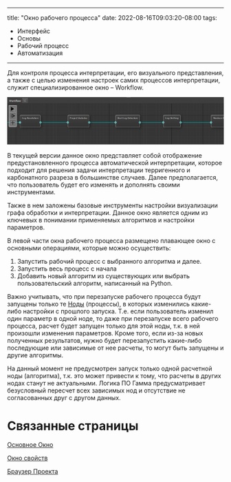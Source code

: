 
---
title: "Окно рабочего процесса"
date: 2022-08-16T09:03:20-08:00
tags:
- Интерфейс
- Основы
- Рабочий процесс
- Автоматизация
---


Для контроля процесса интерпретации, его визуального представления, а также с целью изменения настроек самих процессов интерпретации, служит специализированное окно – Workflow.

![](ОкноРабочегоПроцесса_imgs/Workflow.png)

В текущей версии данное окно представляет собой отображение предустановленного процесса автоматической интерпретации, которое подходит для решения задачи интерпретации терригенного и карбонатного разреза в большинстве случаев. Далее предполагается, что пользователь будет его изменять и дополнять своими инструментами.

Также в нем заложены базовые инструменты настройки визуализации графа обработки и интерпретации. Данное окно является одним из ключевых в понимании применяемых алгоритмов и настройки параметров.

В левой части окна рабочего процесса размещено плавающее окно с основными операциями, которые можно осуществить:

1. Запустить рабочий процесс с выбранного алгоритма и далее.
2. Запустить весь процесс с начала
3. Добавить новый алгоритм из существующих или выбрать пользовательский алгоритм, написанный на Python.

Важно учитывать, что при перезапуске рабочего процесса будут запущены только те [Ноды](../Термины/Нода.md) (процессы), в которых изменились какие-либо настройки с прошлого запуска. Т.е. если пользователь изменил один параметр в одной ноде, то даже при перезапуске всего рабочего процесса, расчет будет запущен только для этой ноды, т.к. в ней произошли изменения параметров. Кроме того, если из-за новых полученных результатов, нужно будет перезапустить какие-либо последующие или зависимые от нее расчеты, то могут быть запущены и другие алгоритмы.

На данный момент не предусмотрен запуск только одной расчетной ноды (алгоритма), т.к. это может привести к тому, что расчеты в других нодах станут не актуальными. Логика ПО Гамма предусматривает безусловный пересчет всех зависимых нод и отсутствие не согласованных друг с другом данных.





# Связанные страницы

[Основное Окно](Основное%20Окно.md)

[Окно свойств](Окно%20свойств.md)

[Браузер Проекта](Браузер%20Проекта.md)
